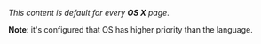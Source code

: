 _This content is default for every **OS X** page_.

__Note__: it's configured that OS has higher priority than the language.

